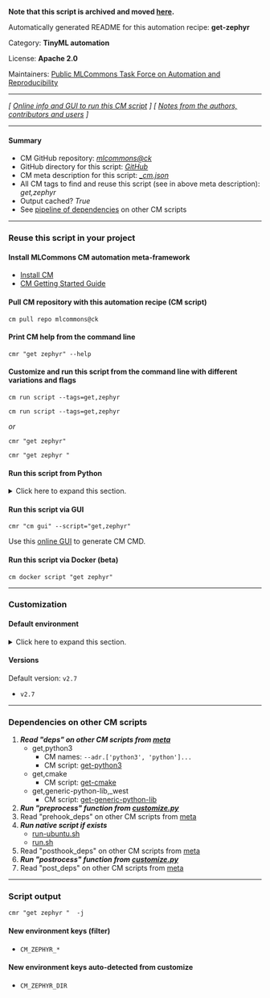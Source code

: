 **Note that this script is archived and moved [here](https://github.com/mlcommons/cm4mlops/tree/main/script/get-zephyr).**



Automatically generated README for this automation recipe: **get-zephyr**

Category: **TinyML automation**

License: **Apache 2.0**

Maintainers: [Public MLCommons Task Force on Automation and Reproducibility](https://github.com/mlcommons/ck/blob/master/docs/taskforce.md)

---
*[ [Online info and GUI to run this CM script](https://access.cknowledge.org/playground/?action=scripts&name=get-zephyr,d4105c2cdb044276) ] [ [Notes from the authors, contributors and users](README-extra.md) ]*

---
#### Summary

* CM GitHub repository: *[mlcommons@ck](https://github.com/mlcommons/ck/tree/dev/cm-mlops)*
* GitHub directory for this script: *[GitHub](https://github.com/mlcommons/ck/tree/dev/cm-mlops/script/get-zephyr)*
* CM meta description for this script: *[_cm.json](_cm.json)*
* All CM tags to find and reuse this script (see in above meta description): *get,zephyr*
* Output cached? *True*
* See [pipeline of dependencies](#dependencies-on-other-cm-scripts) on other CM scripts


---
### Reuse this script in your project

#### Install MLCommons CM automation meta-framework

* [Install CM](https://access.cknowledge.org/playground/?action=install)
* [CM Getting Started Guide](https://github.com/mlcommons/ck/blob/master/docs/getting-started.md)

#### Pull CM repository with this automation recipe (CM script)

```cm pull repo mlcommons@ck```

#### Print CM help from the command line

````cmr "get zephyr" --help````

#### Customize and run this script from the command line with different variations and flags

`cm run script --tags=get,zephyr`

`cm run script --tags=get,zephyr `

*or*

`cmr "get zephyr"`

`cmr "get zephyr " `


#### Run this script from Python

<details>
<summary>Click here to expand this section.</summary>

```python

import cmind

r = cmind.access({'action':'run'
                  'automation':'script',
                  'tags':'get,zephyr'
                  'out':'con',
                  ...
                  (other input keys for this script)
                  ...
                 })

if r['return']>0:
    print (r['error'])

```

</details>


#### Run this script via GUI

```cmr "cm gui" --script="get,zephyr"```

Use this [online GUI](https://cKnowledge.org/cm-gui/?tags=get,zephyr) to generate CM CMD.

#### Run this script via Docker (beta)

`cm docker script "get zephyr" `

___
### Customization

#### Default environment

<details>
<summary>Click here to expand this section.</summary>

These keys can be updated via `--env.KEY=VALUE` or `env` dictionary in `@input.json` or using script flags.


</details>

#### Versions
Default version: `v2.7`

* `v2.7`
___
### Dependencies on other CM scripts


  1. ***Read "deps" on other CM scripts from [meta](https://github.com/mlcommons/ck/tree/dev/cm-mlops/script/get-zephyr/_cm.json)***
     * get,python3
       * CM names: `--adr.['python3', 'python']...`
       - CM script: [get-python3](https://github.com/mlcommons/ck/tree/master/cm-mlops/script/get-python3)
     * get,cmake
       - CM script: [get-cmake](https://github.com/mlcommons/ck/tree/master/cm-mlops/script/get-cmake)
     * get,generic-python-lib,_west
       - CM script: [get-generic-python-lib](https://github.com/mlcommons/ck/tree/master/cm-mlops/script/get-generic-python-lib)
  1. ***Run "preprocess" function from [customize.py](https://github.com/mlcommons/ck/tree/dev/cm-mlops/script/get-zephyr/customize.py)***
  1. Read "prehook_deps" on other CM scripts from [meta](https://github.com/mlcommons/ck/tree/dev/cm-mlops/script/get-zephyr/_cm.json)
  1. ***Run native script if exists***
     * [run-ubuntu.sh](https://github.com/mlcommons/ck/tree/dev/cm-mlops/script/get-zephyr/run-ubuntu.sh)
     * [run.sh](https://github.com/mlcommons/ck/tree/dev/cm-mlops/script/get-zephyr/run.sh)
  1. Read "posthook_deps" on other CM scripts from [meta](https://github.com/mlcommons/ck/tree/dev/cm-mlops/script/get-zephyr/_cm.json)
  1. ***Run "postrocess" function from [customize.py](https://github.com/mlcommons/ck/tree/dev/cm-mlops/script/get-zephyr/customize.py)***
  1. Read "post_deps" on other CM scripts from [meta](https://github.com/mlcommons/ck/tree/dev/cm-mlops/script/get-zephyr/_cm.json)

___
### Script output
`cmr "get zephyr "  -j`
#### New environment keys (filter)

* `CM_ZEPHYR_*`
#### New environment keys auto-detected from customize

* `CM_ZEPHYR_DIR`
